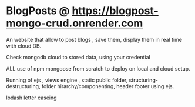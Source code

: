# BlogPosts @ https://blogpost-mongo-crud.onrender.com

An website that allow to post blogs , save them, display them in real time with cloud DB.

Check mongodb cloud to stored data, using your credential

ALL use of npm mongoose from scratch to deploy on local and cloud setup.

Running of ejs , views engine , static public folder, structuring-destructuring, folder hirarchy/componenting, header footer using ejs.

lodash letter caseing 

